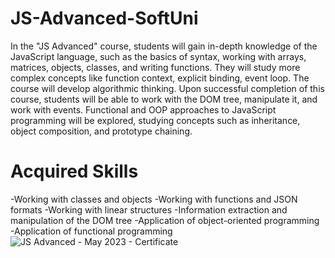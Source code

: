 # JS-Advanced-SoftUni
In the "JS Advanced" course, students will gain in-depth knowledge of the JavaScript language, such as the basics of syntax, working with arrays, matrices, objects, classes, and writing functions. They will study more complex concepts like function context, explicit binding, event loop. The course will develop algorithmic thinking. Upon successful completion of this course, students will be able to work with the DOM tree, manipulate it, and work with events. Functional and OOP approaches to JavaScript programming will be explored, studying concepts such as inheritance, object composition, and prototype chaining.
# Acquired Skills
-Working with classes and objects
-Working with functions and JSON formats
-Working with linear structures
-Information extraction and manipulation of the DOM tree
-Application of object-oriented programming
-Application of functional programming
![JS Advanced - May 2023 - Certificate](https://github.com/Lalutoww/JS-Advanced-SoftUni/assets/47317818/ef316b45-457f-4ab4-8197-a15554029144)
